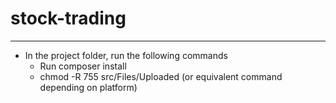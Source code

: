 # stock-trading
----------------
* In the project folder, run the following commands
    * Run composer install
    * chmod -R 755 src/Files/Uploaded (or equivalent command depending on platform)